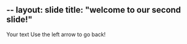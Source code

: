 --
layout: slide
title: "welcome to our second slide!"
---
Your text
Use the left arrow to go back!
